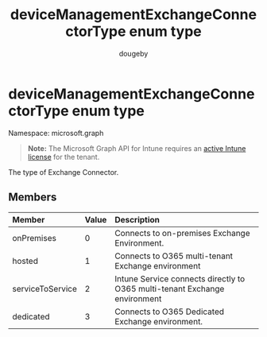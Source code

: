 ﻿---
title: "deviceManagementExchangeConnectorType enum type"
description: "The type of Exchange Connector."
author: "dougeby"
localization_priority: Normal
ms.prod: "intune"
doc_type: enumPageType
---

# deviceManagementExchangeConnectorType enum type

Namespace: microsoft.graph

> **Note:** The Microsoft Graph API for Intune requires an [active Intune license](https://go.microsoft.com/fwlink/?linkid=839381) for the tenant.

The type of Exchange Connector.

## Members

| Member           | Value | Description                                                                |
| :--------------- | :---- | :------------------------------------------------------------------------- |
| onPremises       | 0     | Connects to on-premises Exchange Environment.                              |
| hosted           | 1     | Connects to O365 multi-tenant Exchange environment                         |
| serviceToService | 2     | Intune Service connects directly to O365 multi-tenant Exchange environment |
| dedicated        | 3     | Connects to O365 Dedicated Exchange environment.                           |
